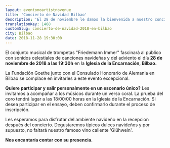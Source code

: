 ```yaml
---
layout: eventonoartistnovenue
title: 'Concierto de Navidad Bilbao'
description: 'El 28 de noviembre le damos la bienvenida a nuestro concierto de Navidad en la Iglesia de la Encarnación, Bilbao!'
translationKey: 1468
customSlug: concierto-de-navidad-2018-en-bilbao
city: Bilbao
date: 2018-11-28 19:30:00
---
```


 El conjunto musical de trompetas "Friedemann Immer" fascinará al público con sonidos celestiales de canciones navideñas y del adviento el día <strong>28 de noviembre de 2018 a las 19:30h</strong> en la <strong>Iglesia de la Encarnación, Bilbao.</strong>

La Fundación Goethe junto con el Consulado Honorario de Alemania en Bilbao se complace en invitarles a este evento excepcional.

<strong>Quiere participar y salir personalmente en un escenario único?</strong> Les invitamos a acompañar a los músicos durante un verso coral. La prueba del coro tendrá lugar a las 18:00:00 horas en la Iglesia de la Encarnación. Si desea participar en el ensayo, deben confirmarlo durante el proceso de inscripción.

Les esperamos para disfrutar del ambiente navideño en la recepcion después del concierto. Degustaremos típicos dulces navideños y por supuesto, no faltará nuestro famoso vino caliente 'Glühwein'.

<strong>Nos encantaría contar con su presencia.</strong>
